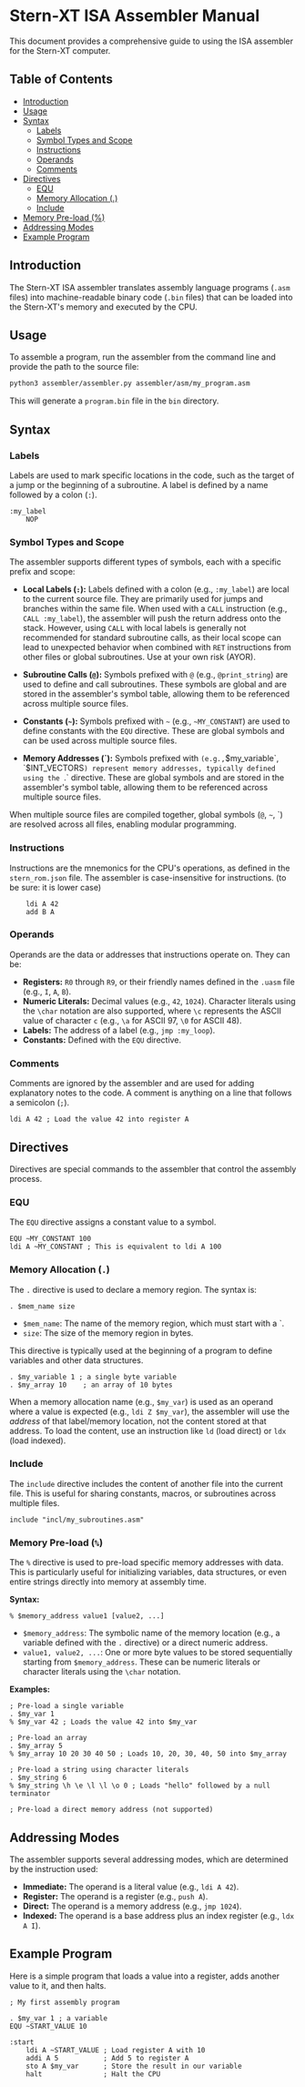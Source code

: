 # Stern-XT ISA Assembler Manual

This document provides a comprehensive guide to using the ISA assembler for the Stern-XT computer.

## Table of Contents

*   [Introduction](#introduction)
*   [Usage](#usage)
*   [Syntax](#syntax)
    *   [Labels](#labels)
    *   [Symbol Types and Scope](#symbol-types-and-scope)
    *   [Instructions](#instructions)
    *   [Operands](#operands)
    *   [Comments](#comments)
*   [Directives](#directives)
    *   [EQU](#equ)
    *   [Memory Allocation (.)](#memory-allocation--)
    *   [Include](#include)
*   [Memory Pre-load (%)](#memory-pre-load--)
*   [Addressing Modes](#addressing-modes)
*   [Example Program](#example-program)

## Introduction

The Stern-XT ISA assembler translates assembly language programs (`.asm` files) into machine-readable binary code (`.bin` files) that can be loaded into the Stern-XT's memory and executed by the CPU.

## Usage

To assemble a program, run the assembler from the command line and provide the path to the source file:

```bash
python3 assembler/assembler.py assembler/asm/my_program.asm
```

This will generate a `program.bin` file in the `bin` directory.

## Syntax

### Labels

Labels are used to mark specific locations in the code, such as the target of a jump or the beginning of a subroutine. A label is defined by a name followed by a colon (`:`).

```assembly
:my_label
    NOP
```

### Symbol Types and Scope

The assembler supports different types of symbols, each with a specific prefix and scope:

*   **Local Labels (`:`):** Labels defined with a colon (e.g., `:my_label`) are local to the current source file. They are primarily used for jumps and branches within the same file. When used with a `CALL` instruction (e.g., `CALL :my_label`), the assembler will push the return address onto the stack. However, using `CALL` with local labels is generally not recommended for standard subroutine calls, as their local scope can lead to unexpected behavior when combined with `RET` instructions from other files or global subroutines. Use at your own risk (AYOR).

*   **Subroutine Calls (`@`):** Symbols prefixed with `@` (e.g., `@print_string`) are used to define and call subroutines. These symbols are global and are stored in the assembler's symbol table, allowing them to be referenced across multiple source files.

*   **Constants (`~`):** Symbols prefixed with `~` (e.g., `~MY_CONSTANT`) are used to define constants with the `EQU` directive. These are global symbols and can be used across multiple source files.

*   **Memory Addresses (\`):** Symbols prefixed with ` (e.g., `$my_variable`, `$INT_VECTORS`) represent memory addresses, typically defined using the `.` directive. These are global symbols and are stored in the assembler's symbol table, allowing them to be referenced across multiple source files.

When multiple source files are compiled together, global symbols (`@`, `~`, `) are resolved across all files, enabling modular programming.

### Instructions

Instructions are the mnemonics for the CPU's operations, as defined in the `stern_rom.json` file. The assembler is case-insensitive for instructions. (to be sure: it is lower case)

```assembly
    ldi A 42
    add B A
```

### Operands

Operands are the data or addresses that instructions operate on. They can be:

*   **Registers:** `R0` through `R9`, or their friendly names defined in the `.uasm` file (e.g., `I`, `A`, `B`).
*   **Numeric Literals:** Decimal values (e.g., `42`, `1024`). Character literals using the `\char` notation are also supported, where `\c` represents the ASCII value of character `c` (e.g., `\a` for ASCII 97, `\0` for ASCII 48).
*   **Labels:** The address of a label (e.g., `jmp :my_loop`). 
*   **Constants:** Defined with the `EQU` directive.

### Comments

Comments are ignored by the assembler and are used for adding explanatory notes to the code. A comment is anything on a line that follows a semicolon (`;`).

```assembly
ldi A 42 ; Load the value 42 into register A
```

## Directives

Directives are special commands to the assembler that control the assembly process.

### EQU

The `EQU` directive assigns a constant value to a symbol.

```assembly
EQU ~MY_CONSTANT 100
ldi A ~MY_CONSTANT ; This is equivalent to ldi A 100
```

### Memory Allocation (`.`)

The `.` directive is used to declare a memory region. The syntax is:

```assembly
. $mem_name size
```

*   `$mem_name`: The name of the memory region, which must start with a `.
*   `size`: The size of the memory region in bytes.

This directive is typically used at the beginning of a program to define variables and other data structures.

```assembly
. $my_variable 1 ; a single byte variable
. $my_array 10    ; an array of 10 bytes
```
When a memory allocation name (e.g., `$my_var`) is used as an operand where a value is expected (e.g., `ldi Z $my_var`), the assembler will use the *address* of that label/memory location, not the content stored at that address. To load the content, use an instruction like `ld` (load direct) or `ldx` (load indexed).

### Include

The `include` directive includes the content of another file into the current file. This is useful for sharing constants, macros, or subroutines across multiple files.

```assembly
include "incl/my_subroutines.asm"
```

### Memory Pre-load (`%`)

The `%` directive is used to pre-load specific memory addresses with data. This is particularly useful for initializing variables, data structures, or even entire strings directly into memory at assembly time.

**Syntax:**

```assembly
% $memory_address value1 [value2, ...]
```

*   `$memory_address`: The symbolic name of the memory location (e.g., a variable defined with the `.` directive) or a direct numeric address.
*   `value1, value2, ...`: One or more byte values to be stored sequentially starting from `$memory_address`. These can be numeric literals or character literals using the `\char` notation.

**Examples:**

```assembly
; Pre-load a single variable
. $my_var 1
% $my_var 42 ; Loads the value 42 into $my_var

; Pre-load an array
. $my_array 5
% $my_array 10 20 30 40 50 ; Loads 10, 20, 30, 40, 50 into $my_array

; Pre-load a string using character literals
. $my_string 6
% $my_string \h \e \l \l \o 0 ; Loads "hello" followed by a null terminator

; Pre-load a direct memory address (not supported)

```

## Addressing Modes

The assembler supports several addressing modes, which are determined by the instruction used:

*   **Immediate:** The operand is a literal value (e.g., `ldi A 42`).
*   **Register:** The operand is a register (e.g., `push A`).
*   **Direct:** The operand is a memory address (e.g., `jmp 1024`).
*   **Indexed:** The operand is a base address plus an index register (e.g., `ldx A I`).

## Example Program

Here is a simple program that loads a value into a register, adds another value to it, and then halts.

```assembly
; My first assembly program

. $my_var 1 ; a variable
EQU ~START_VALUE 10

:start
    ldi A ~START_VALUE ; Load register A with 10
    addi A 5           ; Add 5 to register A
    sto A $my_var      ; Store the result in our variable
    halt               ; Halt the CPU
```
